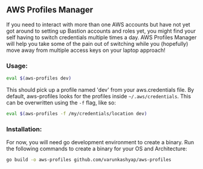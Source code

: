 ## AWS Profiles Manager

If you need to interact with more than one AWS accounts but have not yet got around to setting up Bastion accounts and roles yet, you might find your self having to switch credentials multiple times a day. AWS Profiles Manager will help you take some of the pain out of switching while you (hopefully) move away from multiple access keys on your laptop approach!

### Usage:

```bash
eval $(aws-profiles dev)
```

This should pick up a profile named 'dev' from your aws.credentials file. By default, aws-profiles looks for the profiles inside `~/.aws/credentials`. This can be overwritten using the `-f` flag, like so:

```bash
eval $(aws-profiles -f /my/credentials/location dev)
```

### Installation:

For now, you will need go development environment to create a binary. Run the following commands to create a binary for your OS and Architecture:

```bash
go build -o aws-profiles github.com/varunkashyap/aws-profiles
```